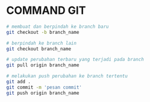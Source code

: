 # COMMAND GIT

```bash
# membuat dan berpindah ke branch baru
git checkout -b branch_name
```

```bash
# berpindah ke branch lain
git checkout branch_name
```

```bash
# update perubahan terbaru yang terjadi pada branch
git pull origin branch_name
```

```bash
# melakukan push perubahan ke branch tertentu
git add .
git commit -m 'pesan commit'
git push origin branch_name
```
